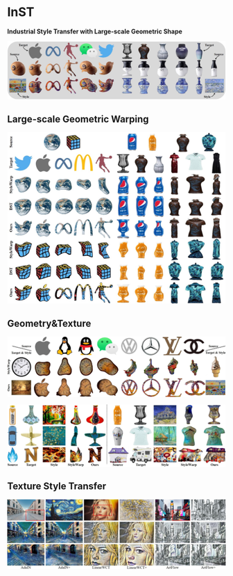 # InST
**Industrial Style Transfer with Large-scale Geometric Shape**

<p align='center'>
 <img alt='First Row' src='figs/first.jpg'>
</p>

## Large-scale Geometric Warping
<p align='center'>
 <img alt='Large-scale Warping Examples' src='figs/warp.jpg'>
</p>

## Geometry&Texture
<p align='center'>
 <img alt='Shape and Texture Transfer Examples' src='figs/warp_texture.jpg'>
</p>

<p align='center'>
 <img alt='Shape and Texture Transfer Examples_2' src='figs/warp_texture2.jpg'>
</p>

## Texture Style Transfer
<p align='center'>
 <img alt='Texture Transfer Examples' src='figs/texture.jpg'>
</p>